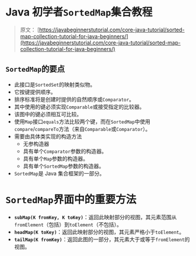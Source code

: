 # Java 初学者`SortedMap`集合教程

> 原文： [https://javabeginnerstutorial.com/core-java-tutorial/sorted-map-collection-tutorial-for-java-beginners/](https://javabeginnerstutorial.com/core-java-tutorial/sorted-map-collection-tutorial-for-java-beginners/)

## `SortedMap`的要点

*   此接口是`SortedSet`的映射类似物。
*   它按键提供顺序。
*   排序标准将是创建时提供的自然顺序或`Comparator`。
*   其中使用的键必须实现`Comparable`或接受指定的比较器。
*   该图中的键必须相互可比较。
*   使用`Map`接口`equals`方法比较两个键，而在`SortedMap`中使用`compare`/`compareTo`方法（来自`Comparable`或`Comparator`）。
*   需要由具体类实现的构造方法
    *   无参构造器
    *   具有单个`Comparator`参数的构造器。
    *   具有单个`Map`参数的构造器。
    *   具有单个`SortedMap`参数的构造器。
*   `SortedMap`是 Java 集合框架的一部分。

# `SortedMap`界面中的重要方法

*   **`subMap(K fromKey, K toKey)`**：返回此映射部分的视图，其元素范围从`fromElement`（包括）到`toElement`（不包括）。
*   **`headMap(K toKey)`**：返回此映射部分的视图，其元素严格小于`toElement`。
*   **`tailMap(K fromKey)`**：返回此图的一部分，其元素大于或等于`fromElement`的视图。
